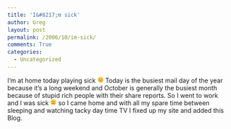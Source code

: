 ```yaml
---
title: 'I&#8217;m sick'
author: Greg
layout: post
permalink: /2006/10/im-sick/
comments: True
categories:
  - Uncategorized
---
```

I&#8217;m at home today playing sick <img src="/wp-content/smilies/frownie.png" alt=":(" class="wp-smiley" style="height: 1em; max-height: 1em;" /> Today is the busiest mail day of the year because it’s a long weekend and October is generally the busiest month because of stupid rich people with their share reports. So I went to work and I was sick <img src="/wp-content/smilies/frownie.png" alt=":(" class="wp-smiley" style="height: 1em; max-height: 1em;" /> so I came home and with all my spare time between sleeping and watching tacky day time TV I fixed up my site and added this Blog.